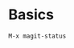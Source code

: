 <!-- TITLE: Magit -->
<!-- SUBTITLE: A quick summary of Magit -->

# Basics


```lisp
M-x magit-status
```
